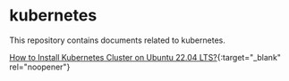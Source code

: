 # kubernetes
This repository contains documents related to kubernetes.

[How to Install Kubernetes Cluster on Ubuntu 22.04 LTS?](https://github.com/rmstmg01/kubernetes/blob/main/kubernetes-on-ubuntu-22.04.md){:target="_blank" rel="noopener"}
